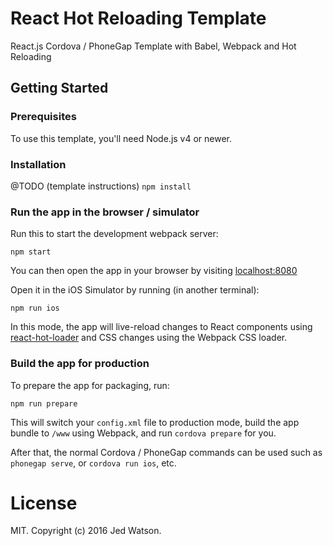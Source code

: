 # React Hot Reloading Template

React.js Cordova / PhoneGap Template with Babel, Webpack and Hot Reloading

## Getting Started

### Prerequisites

To use this template, you'll need Node.js v4 or newer.

### Installation

@TODO (template instructions)
`npm install`

### Run the app in the browser / simulator

Run this to start the development webpack server:

```
npm start
```

You can then open the app in your browser by visiting [localhost:8080](http://localhost:8080)

Open it in the iOS Simulator by running (in another terminal):

```
npm run ios
```

In this mode, the app will live-reload changes to React components using [react-hot-loader](https://github.com/gaearon/react-hot-loader) and CSS changes using the Webpack CSS loader.

### Build the app for production

To prepare the app for packaging, run:

```
npm run prepare
```

This will switch your `config.xml` file to production mode, build the app bundle to `/www` using Webpack, and run `cordova prepare` for you.

After that, the normal Cordova / PhoneGap commands can be used such as `phonegap serve`, or `cordova run ios`, etc.

# License

MIT. Copyright (c) 2016 Jed Watson.
